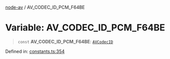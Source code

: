 [node-av](../globals.md) / AV\_CODEC\_ID\_PCM\_F64BE

# Variable: AV\_CODEC\_ID\_PCM\_F64BE

> `const` **AV\_CODEC\_ID\_PCM\_F64BE**: [`AVCodecID`](../type-aliases/AVCodecID.md)

Defined in: [constants.ts:354](https://github.com/seydx/av/blob/f8631fc881b394300b1479f511d55cf1c370a87f/src/constants/constants.ts#L354)
